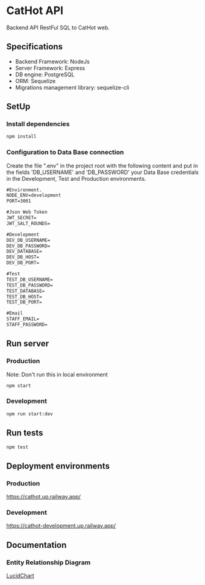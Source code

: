 # CatHot API

Backend API RestFul SQL to CatHot web.

## Specifications

- Backend Framework: NodeJs
- Server Framework: Express
- DB engine: PostgreSQL
- ORM: Sequelize
- Migrations management library: sequelize-cli

## SetUp

### Install dependencies

```cmd
npm install
```

### Configuration to Data Base connection

Create the file ".env" in the project root with the following content and put in the fields 'DB_USERNAME' and 'DB_PASSWORD' your Data Base credentials in the Development, Test and Production environments.

```cmd
#Environment.
NODE_ENV=development
PORT=3001

#Json Web Token
JWT_SECRET=
JWT_SALT_ROUNDS=

#Development
DEV_DB_USERNAME=
DEV_DB_PASSWORD=
DEV_DATABASE=
DEV_DB_HOST=
DEV_DB_PORT=

#Test
TEST_DB_USERNAME=
TEST_DB_PASSWORD=
TEST_DATABASE=
TEST_DB_HOST=
TEST_DB_PORT=

#Email
STAFF_EMAIL=
STAFF_PASSWORD=
```

## Run server

### Production

Note: Don't run this in local environment

```cmd
npm start
```

### Development

```cmd
npm run start:dev
```

## Run tests

```cmd
npm test
```

## Deployment environments

### Production

https://cathot.up.railway.app/

### Development

https://cathot-development.up.railway.app/

## Documentation

### Entity Relationship Diagram

[LucidChart](https://lucid.app/lucidchart/8887566c-ab08-4e36-aad1-11405f69a67e/edit?viewport_loc=-1544%2C205%2C1548%2C663%2C0_0&invitationId=inv_986780f9-981b-4492-8249-3345a44e7c64)
